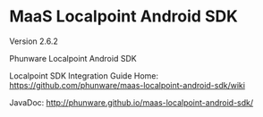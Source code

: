 MaaS Localpoint Android SDK
===========================

Version 2.6.2

Phunware Localpoint Android SDK

Localpoint SDK Integration Guide Home:
https://github.com/phunware/maas-localpoint-android-sdk/wiki

JavaDoc:
http://phunware.github.io/maas-localpoint-android-sdk/
